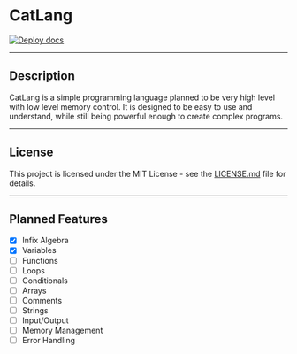 # CatLang

[![Deploy docs](https://github.com/ghostmander/catlang/actions/workflows/main.yml/badge.svg?branch=main&event=deployment)](https://github.com/ghostmander/catlang/actions/workflows/main.yml)

---

## Description

CatLang is a simple programming language planned to be very high level with low level memory control. It is designed to be easy to use and understand, while still being powerful enough to create complex programs.

---

## License

This project is licensed under the MIT License - see the [LICENSE.md](LICENSE.md) file for details.

---

## Planned Features

- [x] Infix Algebra
- [x] Variables
- [ ] Functions
- [ ] Loops
- [ ] Conditionals
- [ ] Arrays
- [ ] Comments
- [ ] Strings
- [ ] Input/Output
- [ ] Memory Management
- [ ] Error Handling
